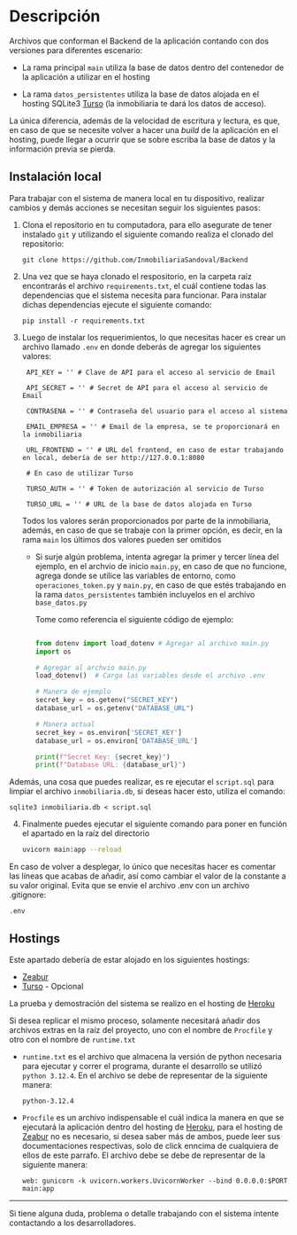 # Descripción

Archivos que conforman el Backend de la aplicación contando con dos versiones para diferentes escenario:

* La rama principal `main` utiliza la base de datos dentro del contenedor de la aplicación a utilizar en el hosting

* La rama `datos_persistentes` utiliza la base de datos alojada en el hosting SQLite3 [Turso](https://turso.tech/) (la inmobiliaria te dará los datos de acceso).

La única diferencia, además de la velocidad de escritura y lectura, es que, en caso de que se necesite volver a hacer una *build* de la aplicación en el hosting, puede llegar a ocurrir que se sobre escriba la base de datos y la información previa se pierda.

## Instalación local

Para trabajar con el sistema de manera local en tu dispositivo, realizar cambios y demás acciones se necesitan seguir los siguientes pasos:

1. Clona el repositorio en tu computadora, para ello asegurate de tener instalado `git` y utilizando el siguiente comando realiza el clonado del repositorio:

    ```
    git clone https://github.com/InmobiliariaSandoval/Backend
    ```


2. Una vez que se haya clonado el respositorio, en la carpeta raíz encontrarás el archivo `requirements.txt`, el cuál contiene todas las dependencias que el sistema necesita para funcionar. Para instalar dichas dependencias ejecute el siguiente comando:

    ```
    pip install -r requirements.txt
    ```

3. Luego de instalar los requerimientos, lo que necesitas hacer es crear un archivo llamado `.env` en donde deberás de agregar los siguientes valores:

   ```env
    API_KEY = '' # Clave de API para el acceso al servicio de Email

    API_SECRET = '' # Secret de API para el acceso al servicio de Email

    CONTRASENA = '' # Contraseña del usuario para el acceso al sistema

    EMAIL_EMPRESA = '' # Email de la empresa, se te proporcionará en la inmobiliaria

    URL_FRONTEND = '' # URL del frontend, en caso de estar trabajando en local, debería de ser http://127.0.0.1:8080

    # En caso de utilizar Turso

    TURSO_AUTH = '' # Token de autorización al servicio de Turso

    TURSO_URL = '' # URL de la base de datos alojada en Turso
    ```
    Todos los valores serán proporcionados por parte de la inmobiliaria, además, en caso de que se trabaje con la primer opción, es decir, en la rama `main` los últimos dos valores pueden ser omitidos

    * Si surje algún problema, intenta agregar la primer y tercer línea del ejemplo, en el archvio de inicio `main.py`, en caso de que no funcione, agrega donde se utilice las variables de entorno, como `operaciones_token.py` y `main.py`, en caso de que estés trabajando en la rama `datos_persistentes` también incluyelos en el archivo `base_datos.py`

        Tome como referencia el siguiente código de ejemplo:

        ```python

        from dotenv import load_dotenv # Agregar al archivo main.py
        import os

        # Agregar al archvio main.py
        load_dotenv()  # Carga las variables desde el archivo .env

        # Manera de ejemplo
        secret_key = os.getenv("SECRET_KEY")
        database_url = os.getenv("DATABASE_URL")

        # Manera actual
        secret_key = os.environ['SECRET_KEY']
        database_url = os.environ['DATABASE_URL']

        print(f"Secret Key: {secret_key}")
        print(f"Database URL: {database_url}")

        ```

Además, una cosa que puedes realizar, es re ejecutar el `script.sql` para limpiar el archivo `inmobiliaria.db`, si deseas hacer esto, utiliza el comando:

```
sqlite3 inmobiliaria.db < script.sql
```

4. Finalmente puedes ejecutar el siguiente comando para poner en función el apartado en la raíz del directorio

    ```bash
    uvicorn main:app --reload
    ```

En caso de volver a desplegar, lo único que necesitas hacer es comentar las líneas que acabas de añadir, así como cambiar el valor de la constante a su valor original. Evita que se envie el archivo .env con un archivo .gitignore:

```
.env
```

## Hostings

Este apartado debería de estar alojado en los siguientes hostings:

* [Zeabur](https://zeabur.com/)
* [Turso](https://turso.tech/) - Opcional

La prueba y demostración del sistema se realizo en el hosting de [Heroku](https://www.heroku.com/)

Si desea replicar el mismo proceso, solamente necesitará añadir dos archivos extras en la raíz del proyecto, uno con el nombre de `Procfile` y otro con el nombre de `runtime.txt`

* `runtime.txt` es el archivo que almacena la versión de python necesaria para ejecutar y correr el programa, durante el desarrollo se utilizó `python 3.12.4`. En el archivo se debe de representar de la siguiente manera:

    ```
    python-3.12.4
    ```

* `Procfile` es un archivo indispensable el cuál indica la manera en que se ejecutará la aplicación dentro del hosting de [Heroku](https://devcenter.heroku.com/articles/procfile), para el hosting de [Zeabur](https://zeabur.com/docs/es-ES) no es necesario, si desea saber más de ambos, puede leer sus documentaciones respectivas, solo de click enncima de cualquiera de ellos de este parrafo. El archivo debe se debe de representar de la siguiente manera:

    ```
    web: gunicorn -k uvicorn.workers.UvicornWorker --bind 0.0.0.0:$PORT main:app
    ```

<hr>

Si tiene alguna duda, problema o detalle trabajando con el sistema intente contactando a los desarrolladores.
